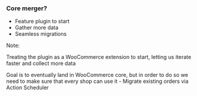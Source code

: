 ### Core merger?

* <!-- .element: class="fragment" --> Feature plugin to start
* <!-- .element: class="fragment" --> Gather more data
* <!-- .element: class="fragment" --> Seamless migrations

Note:

Treating the plugin as a WooCommerce extension to start, letting us iterate faster and collect more data

Goal is to eventually land in WooCommerce core, but in order to do so we need to make sure that every shop can use it
    - Migrate existing orders via Action Scheduler
